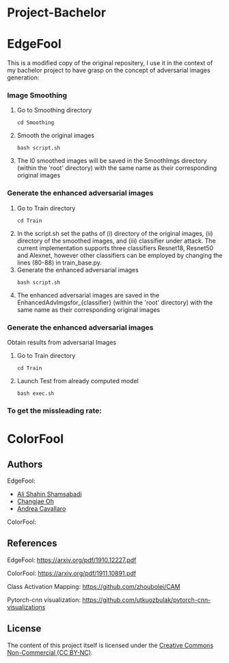 # Project-Bachelor

# EdgeFool
This is a modified copy of the original repositery, I use it in the context of my bachelor project to have grasp on the concept of adversarial images generation:

### Image Smoothing 

1. Go to Smoothing directory
   ```
   cd Smoothing
   ```
2. Smooth the original images
   ```
   bash script.sh
   ```
3. The l0 smoothed images will be saved in the SmoothImgs directory (within the 'root' directory) with the same name as their corresponding original images

### Generate the enhanced adversarial images

1. Go to Train directory
   ```
   cd Train
   ```
2. In the script.sh set the paths of
(i) directory of the original images,
(ii) directory of the smoothed images, and
(iii) classifier under attack. The current implementation supports three classifiers Resnet18, Resnet50 and Alexnet, however other classifiers can be employed by changing the lines (80-88) in train_base.py.
3. Generate the enhanced adversarial images 
   ```
   bash script.sh
   ```
4. The enhanced adversarial images are saved in the EnhancedAdvImgsfor_{classifier} (within the 'root' directory) with the same name as their corresponding original images


### Generate the enhanced adversarial images
Obtain results from adversarial Images

1. Go to Train directory
   ```
   cd Train
   ```
2. Launch Test from already computed model
   ```
   bash exec.sh
   ```
### To get the missleading rate:

# ColorFool

## Authors
EdgeFool:

* [Ali Shahin Shamsabadi](mailto:a.shahinshamsabadi@qmul.ac.uk)
* [Changjae Oh](mailto:c.oh@qmul.ac.uk)
* [Andrea Cavallaro](mailto:a.cavallaro@qmul.ac.uk)

ColorFool:








## References

EdgeFool: https://arxiv.org/pdf/1910.12227.pdf

ColorFool: https://arxiv.org/pdf/1911.10891.pdf

Class Activation Mapping: https://github.com/zhoubolei/CAM

Pytorch-cnn visualization: https://github.com/utkuozbulak/pytorch-cnn-visualizations

## License
The content of this project itself is licensed under the [Creative Commons Non-Commercial (CC BY-NC)](https://creativecommons.org/licenses/by-nc/2.0/uk/legalcode).
